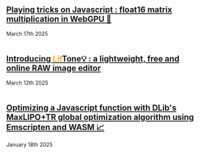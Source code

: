 ## [Playing tricks on Javascript : float16 matrix multiplication in WebGPU 🔢](https://dany-demise.github.io/blog/playing-tricks-on-javascript-float16-matrix-multiplication-in-webgpu)
March 17th 2025
<br>
<br>

## [Introducing <span style="color:#F6AA1C;font-weight:bold;">Lit</span><span style="font-weight:bold;" class="text-dark">Tone</span>💡 : a lightweight, free and online RAW image editor](https://littone.io)
March 12th 2025
<br>
<br>

## [Optimizing a Javascript function with DLib's MaxLIPO+TR global optimization algorithm using Emscripten and WASM 📈](https://dany-demise.github.io/blog/optimizing-a-javascript-function-with-dlibs-maxlipotr-global-optimization-algorithm-using-emscripten-and-wasm)
January 18th 2025
<br>
<br>


